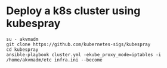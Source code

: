 
# Deploy a k8s cluster using kubespray
```
su - akvmadm
git clone https://github.com/kubernetes-sigs/kubespray
cd kubespray
ansible-playbook cluster.yml -ekube_proxy_mode=iptables -i /home/akvmadm/etc infra.ini --become
```